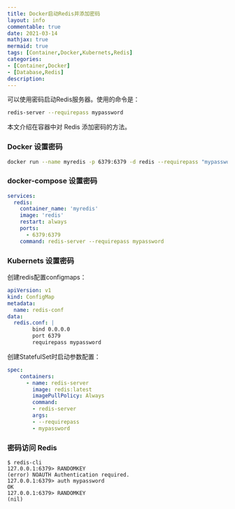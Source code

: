 ```yaml
---
title: Docker启动Redis并添加密码
layout: info
commentable: true
date: 2021-03-14
mathjax: true
mermaid: true
tags: [Container,Docker,Kubernets,Redis]
categories: 
- [Container,Docker]
- [Database,Redis]
description: 
---
```


可以使用密码启动Redis服务器。使用的命令是：

```bash
redis-server --requirepass mypassword
```

本文介绍在容器中对 Redis 添加密码的方法。

<!--more-->

### Docker 设置密码

```bash
docker run --name myredis -p 6379:6379 -d redis --requirepass "mypassword"
```

### docker-compose 设置密码

```yaml
services:
  redis:
    container_name: 'myredis'
    image: 'redis'
    restart: always
    ports:
      - 6379:6379
    command: redis-server --requirepass mypassword
```

### Kubernets 设置密码

创建redis配置configmaps：

```yaml
apiVersion: v1
kind: ConfigMap
metadata:
  name: redis-conf
data:
  redis.conf: |
        bind 0.0.0.0
        port 6379
        requirepass mypassword
```

创建StatefulSet时启动参数配置：

```yaml
spec:
	containers:
	  - name: redis-server
		image: redis:latest
		imagePullPolicy: Always
		command:
		- redis-server
		args:
		- --requirepass
		- mypassword
```

### 密码访问 Redis

```
$ redis-cli
127.0.0.1:6379> RANDOMKEY
(error) NOAUTH Authentication required.
127.0.0.1:6379> auth mypassword
OK
127.0.0.1:6379> RANDOMKEY
(nil)
```

